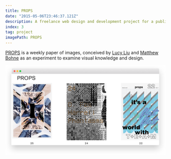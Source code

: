 ```yaml
---
title: PROPS
date: "2015-05-06T23:46:37.121Z"
description: A freelance web design and development project for a publication by two young architects.
index: 3
tag: project
imagePath: PROPS
---
```



<a href="http://propspaper.com/" target="_blank">PROPS</a> is a weekly paper of images, conceived by <a href="https://www.liulucy.com/info" target="_blank">Lucy Liu</a> and <a href="http://matthewbohne.com/" target="_blank">Matthew Bohne</a> as an experiment to examine visual knowledge and design.

![altcaption](PROPS.png)
